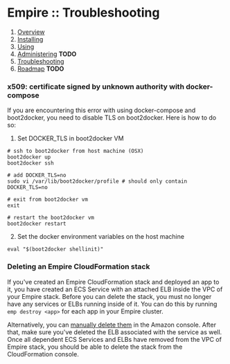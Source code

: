 # Empire :: Troubleshooting

1. [Overview](./index.md)
2. [Installing](./installing.md)
3. [Using](./using.md)
4. [Administering](./administering.md) **TODO**
5. [Troubleshooting](./troubleshooting.md)
6. [Roadmap](./roadmap.md) **TODO**

### x509: certificate signed by unknown authority with docker-compose

If you are encountering this error with using docker-compose and boot2docker,
you need to disable TLS on boot2docker. Here is how to do so:

1. Set DOCKER_TLS in boot2docker VM
  ```console
  # ssh to boot2docker from host machine (OSX)
  boot2docker up
  boot2docker ssh

  # add DOCKER_TLS=no
  sudo vi /var/lib/boot2docker/profile # should only contain DOCKER_TLS=no

  # exit from boot2docker vm
  exit

  # restart the boot2docker vm
  boot2docker restart
  ```

2. Set the docker environment variables on the host machine
  ```console
  eval "$(boot2docker shellinit)"
  ```

### Deleting an Empire CloudFormation stack

If you've created an Empire CloudFormation stack and deployed an app to it, you have created an ECS Service with an attached ELB inside the VPC of your Empire stack. Before you can delete the stack, you must no longer have any services or ELBs running inside of it. You can do this by running `emp destroy <app>` for each app in your Empire cluster.

Alternatively, you can [manually delete them][deletingaservice] in the Amazon console. After that, make sure you've deleted the ELB associated with the service as well. Once all dependent ECS Services and ELBs have removed from the VPC of Empire stack, you should be able to delete the stack from the CloudFormation console.

[deletingaservice]: http://docs.aws.amazon.com/AmazonECS/latest/developerguide/delete-service.html
